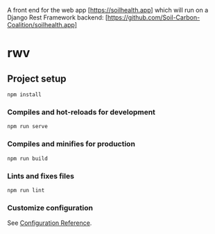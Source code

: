 A front end for the web app [https://soilhealth.app] which will run on a Django Rest Framework backend: [https://github.com/Soil-Carbon-Coalition/soilhealth.app]

# rwv

## Project setup

```
npm install
```

### Compiles and hot-reloads for development

```
npm run serve
```

### Compiles and minifies for production

```
npm run build
```

### Lints and fixes files

```
npm run lint
```

### Customize configuration

See [Configuration Reference](https://cli.vuejs.org/config/).
